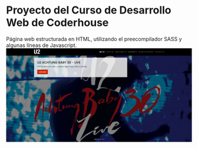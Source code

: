 # Proyecto del Curso de Desarrollo Web de Coderhouse
Página web estructurada en HTML, utilizando el preecompilador SASS y algunas líneas de Javascript.
![Imagen del proyecto](/assets/img/screenshot.png)
